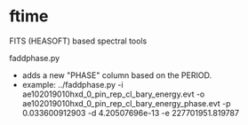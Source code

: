 # ftime

FITS (HEASOFT) based spectral tools

faddphase.py
- adds a new "PHASE" column based on the PERIOD.
- example:
	../faddphase.py -i ae102019010hxd_0_pin_rep_cl_bary_energy.evt 
	-o ae102019010hxd_0_pin_rep_cl_bary_energy_phase.evt 
	-p 0.033600912903 
	-d 4.20507696e-13 
	-e 227701951.819787 
